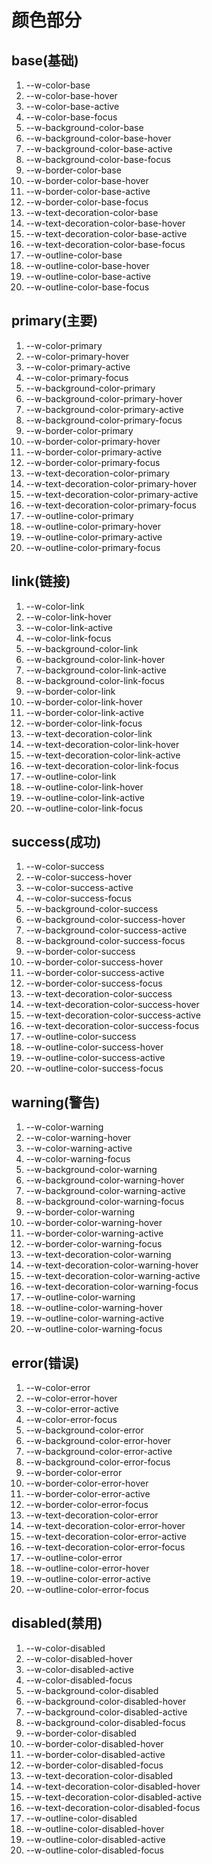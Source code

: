 # 颜色部分

## base(基础)

1. --w-color-base
2. --w-color-base-hover
3. --w-color-base-active
4. --w-color-base-focus
5. --w-background-color-base
6. --w-background-color-base-hover
7. --w-background-color-base-active
8. --w-background-color-base-focus
9. --w-border-color-base
10. --w-border-color-base-hover
11. --w-border-color-base-active
12. --w-border-color-base-focus
13. --w-text-decoration-color-base
14. --w-text-decoration-color-base-hover
15. --w-text-decoration-color-base-active
16. --w-text-decoration-color-base-focus
17. --w-outline-color-base
18. --w-outline-color-base-hover
19. --w-outline-color-base-active
20. --w-outline-color-base-focus

## primary(主要)

1. --w-color-primary
2. --w-color-primary-hover
3. --w-color-primary-active
4. --w-color-primary-focus
5. --w-background-color-primary
6. --w-background-color-primary-hover
7. --w-background-color-primary-active
8. --w-background-color-primary-focus
9. --w-border-color-primary
10. --w-border-color-primary-hover
11. --w-border-color-primary-active
12. --w-border-color-primary-focus
13. --w-text-decoration-color-primary
14. --w-text-decoration-color-primary-hover
15. --w-text-decoration-color-primary-active
16. --w-text-decoration-color-primary-focus
17. --w-outline-color-primary
18. --w-outline-color-primary-hover
19. --w-outline-color-primary-active
20. --w-outline-color-primary-focus

## link(链接)

1. --w-color-link
2. --w-color-link-hover
3. --w-color-link-active
4. --w-color-link-focus
5. --w-background-color-link
6. --w-background-color-link-hover
7. --w-background-color-link-active
8. --w-background-color-link-focus
9. --w-border-color-link
10. --w-border-color-link-hover
11. --w-border-color-link-active
12. --w-border-color-link-focus
13. --w-text-decoration-color-link
14. --w-text-decoration-color-link-hover
15. --w-text-decoration-color-link-active
16. --w-text-decoration-color-link-focus
17. --w-outline-color-link
18. --w-outline-color-link-hover
19. --w-outline-color-link-active
20. --w-outline-color-link-focus

## success(成功)

1. --w-color-success
2. --w-color-success-hover
3. --w-color-success-active
4. --w-color-success-focus
5. --w-background-color-success
6. --w-background-color-success-hover
7. --w-background-color-success-active
8. --w-background-color-success-focus
9. --w-border-color-success
10. --w-border-color-success-hover
11. --w-border-color-success-active
12. --w-border-color-success-focus
13. --w-text-decoration-color-success
14. --w-text-decoration-color-success-hover
15. --w-text-decoration-color-success-active
16. --w-text-decoration-color-success-focus
17. --w-outline-color-success
18. --w-outline-color-success-hover
19. --w-outline-color-success-active
20. --w-outline-color-success-focus

## warning(警告)

1. --w-color-warning
2. --w-color-warning-hover
3. --w-color-warning-active
4. --w-color-warning-focus
5. --w-background-color-warning
6. --w-background-color-warning-hover
7. --w-background-color-warning-active
8. --w-background-color-warning-focus
9. --w-border-color-warning
10. --w-border-color-warning-hover
11. --w-border-color-warning-active
12. --w-border-color-warning-focus
13. --w-text-decoration-color-warning
14. --w-text-decoration-color-warning-hover
15. --w-text-decoration-color-warning-active
16. --w-text-decoration-color-warning-focus
17. --w-outline-color-warning
18. --w-outline-color-warning-hover
19. --w-outline-color-warning-active
20. --w-outline-color-warning-focus

## error(错误)

1. --w-color-error
2. --w-color-error-hover
3. --w-color-error-active
4. --w-color-error-focus
5. --w-background-color-error
6. --w-background-color-error-hover
7. --w-background-color-error-active
8. --w-background-color-error-focus
9. --w-border-color-error
10. --w-border-color-error-hover
11. --w-border-color-error-active
12. --w-border-color-error-focus
13. --w-text-decoration-color-error
14. --w-text-decoration-color-error-hover
15. --w-text-decoration-color-error-active
16. --w-text-decoration-color-error-focus
17. --w-outline-color-error
18. --w-outline-color-error-hover
19. --w-outline-color-error-active
20. --w-outline-color-error-focus

## disabled(禁用)

1. --w-color-disabled
2. --w-color-disabled-hover
3. --w-color-disabled-active
4. --w-color-disabled-focus
5. --w-background-color-disabled
6. --w-background-color-disabled-hover
7. --w-background-color-disabled-active
8. --w-background-color-disabled-focus
9. --w-border-color-disabled
10. --w-border-color-disabled-hover
11. --w-border-color-disabled-active
12. --w-border-color-disabled-focus
13. --w-text-decoration-color-disabled
14. --w-text-decoration-color-disabled-hover
15. --w-text-decoration-color-disabled-active
16. --w-text-decoration-color-disabled-focus
17. --w-outline-color-disabled
18. --w-outline-color-disabled-hover
19. --w-outline-color-disabled-active
20. --w-outline-color-disabled-focus
